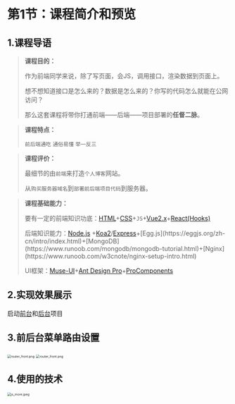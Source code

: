 # 第1节：课程简介和预览

## 1.课程导语

> **课程目的：**
>
> 作为前端同学来说，除了写页面，会JS，调用接口，渲染数据到页面上。
>
> 想不想知道接口是怎么来的？数据是怎么来的？你写的代码怎么就能在公网访问？
>
> 那么这套课程将带你打通前端——后端——项目部署的**任督二脉**。

> **课程特点：**
>
> `前后端通吃` `通俗易懂` `举一反三`

> **课程评价：**
>
> 最细节的由`前端`来打造`个人博客`网站。
>
> 从`购买服务器域名`到`部署前后端项目代码`到服务器。

> **课程基础能力：**
>
> 要有一定的前端知识功底：[HTML](https://www.runoob.com/html/html-tutorial.html)+[CSS](https://www.runoob.com/css/css-tutorial.html)+`JS`+[Vue2.x](https://cn.vuejs.org/v2/guide/)+[React(Hooks)](https://reactjs.org/)
>
> 后端知识能力：[Node.js](https://www.runoob.com/nodejs/nodejs-tutorial.html) +[Koa2](https://koa.bootcss.com/)/[Express]([https://www.expressjs.com.cn](https://www.expressjs.com.cn/))+[Egg.js](https://eggjs.org/zh-cn/intro/index.html)+[MongoDB](https://www.runoob.com/mongodb/mongodb-tutorial.html)+[Nginx](https://www.runoob.com/w3cnote/nginx-setup-intro.html)
>
> UI框架：[Muse-UI](https://muse-ui.org/)+[Ant Design Pro](https://pro.ant.design/index-cn)+[ProComponents](https://procomponents.ant.design/)

## 2.实现效果展示

启动[前台](http://localhost:8090)和[后台](http://localhost:8000)项目

## 3.前后台菜单路由设置



<img src="/Users/xwl/Desktop/router_front.png" alt="router_front.png" style="zoom:50%;" />





<img src="/Users/xwl/Desktop/router_end.png" alt="router_front.png" style="zoom:50%;" />

## 4.使用的技术

<img src="/Users/xwl/Desktop/js_more.png" alt="js_more.jpeg" style="zoom:50%;" />










